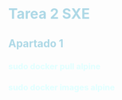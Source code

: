 # <span style="color: lightblue;">Tarea 2 SXE</span>
## <span style="color: lightblue;">Apartado 1</span>
### <span style="color: lightcyan;">sudo docker pull alpine</span>
### <span style="color: lightcyan;">sudo docker images alpine</span>


